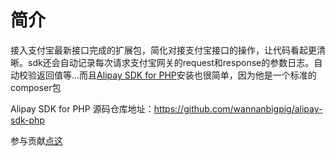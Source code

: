 # 简介

接入支付宝最新接口完成的扩展包，简化对接支付宝接口的操作，让代码看起更清晰。sdk还会自动记录每次请求支付宝网关的request和response的参数日志。自动校验返回值等…而且[Alipay SDK for PHP](https://github.com/wannanbigpig/alipay-sdk-php)安装也很简单，因为他是一个标准的composer包


Alipay SDK for PHP 源码仓库地址：https://github.com/wannanbigpig/alipay-sdk-php

参与贡献[点这](other/contribution.md)

